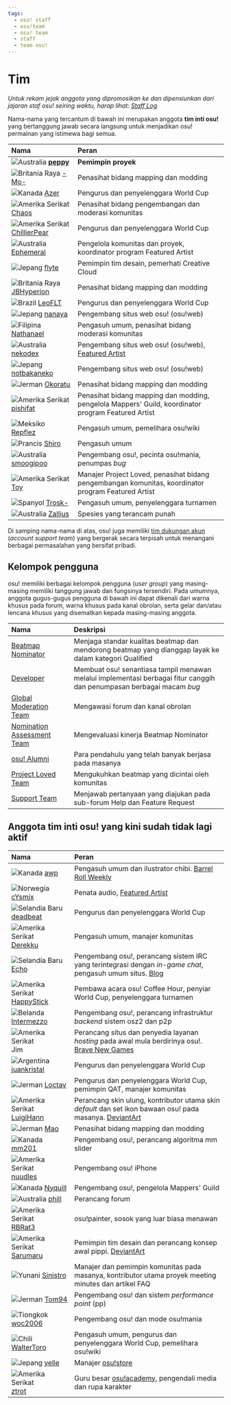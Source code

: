 ```yaml
---
tags:
  - osu! staff
  - osu!team
  - osu! team
  - staff
  - team osu!
---
```


# Tim

*Untuk rekam jejak anggota yang dipromosikan ke dan dipensiunkan dari jajaran staf osu! seiring waktu, harap lihat: [Staff Log](/wiki/Staff_Log)*

Nama-nama yang tercantum di bawah ini merupakan anggota **tim inti osu!** yang bertanggung jawab secara langsung untuk menjadikan osu! permainan yang istimewa bagi semua.

| Nama | Peran <!-- TODO: "Featured Artist outreach" isn't a role but I'm not sure how to write it as one... --> |
| :-- | :-- |
| ![][flag_AU] **[peppy](https://osu.ppy.sh/users/2)** | **Pemimpin proyek** |
| ![][flag_GB] [-Mo-](https://osu.ppy.sh/users/2202163) | Penasihat bidang mapping dan modding |
| ![][flag_CA] [Azer](https://osu.ppy.sh/users/2155578) | Pengurus dan penyelenggara World Cup |
| ![][flag_US] [Chaos](https://osu.ppy.sh/users/2628870) | Penasihat bidang pengembangan dan moderasi komunitas |
| ![][flag_US] [ChillierPear](https://osu.ppy.sh/users/9501251) | Pengurus dan penyelenggara World Cup |
| ![][flag_AU] [Ephemeral](https://osu.ppy.sh/users/102335) | Pengelola komunitas dan proyek, koordinator program Featured Artist |
| ![][flag_JP] [flyte](https://osu.ppy.sh/users/3103765) | Pemimpin tim desain, pemerhati Creative Cloud |
| ![][flag_GB] [JBHyperion](https://osu.ppy.sh/users/4879508) | Penasihat bidang mapping dan modding |
| ![][flag_BR] [LeoFLT](https://osu.ppy.sh/users/3668779) | Pengurus dan penyelenggara World Cup |
| ![][flag_JP] [nanaya](https://osu.ppy.sh/users/2387883) | Pengembang situs web osu! (osu!web) |
| ![][flag_PH] [Nathanael](https://osu.ppy.sh/users/2295078) | Pengasuh umum, penasihat bidang moderasi komunitas |
| ![][flag_AU] [nekodex](https://osu.ppy.sh/users/102) | Pengembang situs web osu! (osu!web), [Featured Artist](https://osu.ppy.sh/beatmaps/artists/1) |
| ![][flag_JP] [notbakaneko](https://osu.ppy.sh/users/10751776) | Pengembang situs web osu! (osu!web) |
| ![][flag_DE] [Okoratu](https://osu.ppy.sh/users/1623405) | Penasihat bidang mapping dan modding |
| ![][flag_US] [pishifat](https://osu.ppy.sh/users/3178418) | Penasihat bidang mapping dan modding, pengelola Mappers' Guild, koordinator program Featured Artist |
| ![][flag_MX] [Repflez](https://osu.ppy.sh/users/201392) | Pengasuh umum, pemelihara osu!wiki |
| ![][flag_FR] [Shiro](https://osu.ppy.sh/users/113005) | Pengasuh umum |
| ![][flag_AU] [smoogipoo](https://osu.ppy.sh/users/1040328) | Pengembang osu!, pecinta osu!mania, penumpas *bug* |
| ![][flag_US] [Toy](https://osu.ppy.sh/users/2757689) | Manajer Project Loved, penasihat bidang pengembangan komunitas, koordinator program Featured Artist |
| ![][flag_ES] [Trosk-](https://osu.ppy.sh/users/3469385) | Pengasuh umum, penyelenggara turnamen |
| ![][flag_AU] [Zallius](https://osu.ppy.sh/users/55) | Spesies yang terancam punah |

Di samping nama-nama di atas, osu! juga memiliki [tim dukungan akun](Account_support_team) (*account support team*) yang bergerak secara terpisah untuk menangani berbagai permasalahan yang bersifat pribadi.

## Kelompok pengguna

osu! memiliki berbagai kelompok pengguna (*user group*) yang masing-masing memiliki tanggung jawab dan fungsinya tersendiri. Pada umumnya, anggota gugus-gugus pengguna di bawah ini dapat dikenali dari warna khusus pada forum, warna khusus pada kanal obrolan, serta gelar dan/atau lencana khusus yang disematkan kepada masing-masing anggota.

| Nama | Deskripsi |
| :-- | :-- |
| [Beatmap Nominator](Beatmap_Nominators) | Menjaga standar kualitas beatmap dan mendorong beatmap yang dianggap layak ke dalam kategori Qualified |
| [Developer](Developers) | Membuat osu! senantiasa tampil menawan melalui implementasi berbagai fitur canggih dan penumpasan berbagai macam *bug* |
| [Global Moderation Team](Global_Moderation_Team) | Mengawasi forum dan kanal obrolan |
| [Nomination Assessment Team](Nomination_Assessment_Team) | Mengevaluasi kinerja Beatmap Nominator |
| [osu! Alumni](osu!_Alumni) | Para pendahulu yang telah banyak berjasa pada masanya |
| [Project Loved Team](Project_Loved_Team) | Mengukuhkan beatmap yang dicintai oleh komunitas |
| [Support Team](Support_Team) | Menjawab pertanyaan yang diajukan pada sub-forum Help dan Feature Request |

## Anggota tim inti osu! yang kini sudah tidak lagi aktif

| Nama | Peran |
| :-- | :-- |
| ![][flag_CA] [awp](https://osu.ppy.sh/users/2650) | Pengasuh umum dan ilustrator chibi. [Barrel Roll Weekly](http://brw.twinkfish.com/) |
| ![][flag_NO] [cYsmix](https://osu.ppy.sh/users/272870) | Penata audio, [Featured Artist](https://osu.ppy.sh/beatmaps/artists/2) |
| ![][flag_NZ] [deadbeat](https://osu.ppy.sh/users/128370) | Pengurus dan penyelenggara World Cup |
| ![][flag_US] [Derekku](https://osu.ppy.sh/users/91341) | Pengasuh umum, manajer komunitas |
| ![][flag_NZ] [Echo](https://osu.ppy.sh/users/431) | Pengembang osu!, perancang sistem IRC yang terintegrasi dengan *in-game chat*, pengasuh umum situs. [Blog](http://blog.echo.sh/) |
| ![][flag_US] [HappyStick](https://osu.ppy.sh/users/256802) | Pembawa acara osu! Coffee Hour, penyiar World Cup, penyelenggara turnamen |
| ![][flag_NL] [Intermezzo](https://osu.ppy.sh/users/136842) | Pengembang osu!, perancang infrastruktur *backend* sistem osz2 dan p2p |
| ![][flag_US] Jim | Perancang situs dan penyedia layanan *hosting* pada awal mula berdirinya osu!. [Brave New Games](http://www.bravegamer.com/) |
| ![][flag_AR] [juankristal](https://osu.ppy.sh/users/443656) | Pengurus dan penyelenggara World Cup |
| ![][flag_DE] [Loctav](https://osu.ppy.sh/users/71366) | Pengurus dan penyelenggara World Cup, pemimpin QAT, manajer komunitas |
| ![][flag_US] [LuigiHann](https://osu.ppy.sh/users/1079) | Perancang skin ulung, kontributor utama skin *default* dan set ikon bawaan osu! pada masanya. [DeviantArt](https://luigihann.deviantart.com/) |
| ![][flag_DE] [Mao](https://osu.ppy.sh/users/2204515) | Penasihat bidang mapping dan modding |
| ![][flag_CA] [mm201](https://osu.ppy.sh/users/30655) | Pengembang osu!, perancang algoritma mm slider |
| ![][flag_US] [nuudles](https://osu.ppy.sh/users/21312) | Pengembang osu! iPhone |
| ![][flag_CA] [Nyquill](https://osu.ppy.sh/users/682935) | Pengembang osu!, pengelola Mappers' Guild |
| ![][flag_AU] [phill](https://osu.ppy.sh/users/53) | Perancang forum |
| ![][flag_US] [RBRat3](https://osu.ppy.sh/users/307202) | osu!painter, sosok yang luar biasa menawan |
| ![][flag_US] [Sarumaru](https://osu.ppy.sh/users/9427) | Pemimpin tim desain dan perancang konsep awal pippi. [DeviantArt](https://sarumaru.deviantart.com/) |
| ![][flag_GR] [Sinistro](https://osu.ppy.sh/users/5530) | Manajer dan pemimpin komunitas pada masanya, kontributor utama proyek meeting minutes dan artikel FAQ |
| ![][flag_DE] [Tom94](https://osu.ppy.sh/users/1857058) | Pengembang osu! dan sistem *performance point* (pp) |
| ![][flag_CN] [woc2006](https://osu.ppy.sh/users/1105845) | Pengembang osu! dan mode osu!mania |
| ![][flag_CL] [WalterToro](https://osu.ppy.sh/users/5281416) | Pengasuh umum, pengurus dan penyelenggara World Cup, pemelihara osu!wiki |
| ![][flag_JP] [yelle](https://osu.ppy.sh/users/4916903) | Manajer [osu!store](https://osu.ppy.sh/store/listing) |
| ![][flag_US] [ztrot](https://osu.ppy.sh/users/6347) | Guru besar [osu!academy](/wiki/Community/Video_series/osu!academy), pengendali media dan rupa karakter |

[flag_AR]: /wiki/shared/flag/AR.gif "Argentina"
[flag_AU]: /wiki/shared/flag/AU.gif "Australia"
[flag_BR]: /wiki/shared/flag/BR.gif "Brazil"
[flag_CA]: /wiki/shared/flag/CA.gif "Kanada"
[flag_CL]: /wiki/shared/flag/CL.gif "Chili"
[flag_CN]: /wiki/shared/flag/CN.gif "Tiongkok"
[flag_DE]: /wiki/shared/flag/DE.gif "Jerman"
[flag_ES]: /wiki/shared/flag/ES.gif "Spanyol"
[flag_FR]: /wiki/shared/flag/FR.gif "Prancis"
[flag_GB]: /wiki/shared/flag/GB.gif "Britania Raya"
[flag_GR]: /wiki/shared/flag/GR.gif "Yunani"
[flag_JP]: /wiki/shared/flag/JP.gif "Jepang"
[flag_MX]: /wiki/shared/flag/MX.gif "Meksiko"
[flag_NL]: /wiki/shared/flag/NL.gif "Belanda"
[flag_NO]: /wiki/shared/flag/NO.gif "Norwegia"
[flag_NZ]: /wiki/shared/flag/NZ.gif "Selandia Baru"
[flag_PH]: /wiki/shared/flag/PH.gif "Filipina"
[flag_US]: /wiki/shared/flag/US.gif "Amerika Serikat"
